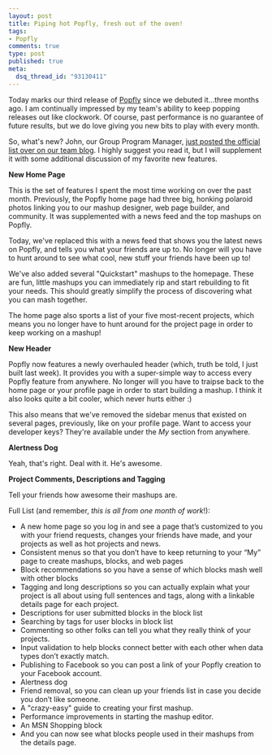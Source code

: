 ```yaml
--- 
layout: post
title: Piping hot Popfly, fresh out of the oven!
tags: 
- Popfly
comments: true
type: post
published: true
meta: 
  dsq_thread_id: "93130411"
---
```

Today marks our third release of <a href="http://www.popfly.com">Popfly</a> since we debuted it...three months ago. I am continually impressed by my team's ability to keep popping releases out like clockwork. Of course, past performance is no guarantee of future results, but we do love giving you new bits to play with every month.

  So, what's new? John, our Group Program Manager, <a href="http://popflyteam.spaces.live.com/Blog/cns!51018025071FD37F!222.entry">just posted the official list over on our team blog</a>. I highly suggest you read it, but I will supplement it with some additional discussion of my favorite new features.

  <strong>New Home Page</strong>

  This is the set of features I spent the most time working on over the past month. Previously, the Popfly home page had three big, honking polaroid photos linking you to our mashup designer, web page builder, and community. It was supplemented with a news feed and the top mashups on Popfly.

  Today, we've replaced this with a news feed that shows you the latest news on Popfly, and tells you what your friends are up to. No longer will you have to hunt around to see what cool, new stuff your friends have been up to!

  We've also added several "Quickstart" mashups to the homepage. These are fun, little mashups you can immediately rip and start rebuilding to fit your needs. This should greatly simplify the process of discovering what you can mash together.

  The home page also sports a list of your five most-recent projects, which means you no longer have to hunt around for the project page in order to keep working on a mashup!

  <strong>New Header</strong>

  Popfly now features a newly overhauled header (which, truth be told, I just built last week). It provides you with a super-simple way to access every Popfly feature from anywhere. No longer will you have to traipse back to the home page or your profile page in order to start building a mashup. I think it also looks quite a bit cooler, which never hurts either :)

  This also means that we've removed the sidebar menus that existed on several pages, previously, like on your profile page. Want to access your developer keys? They're available under the <em>My</em> section from anywhere.

  <strong>Alertness Dog</strong>

  Yeah, that's right. Deal with it. He's awesome.

  <strong>Project Comments, Descriptions and Tagging</strong>

  Tell your friends how awesome their mashups are.

  Full List (and remember, <em>this is all from one month of work</em>!):
  <ul>
  	<li>A new home page so you log in and see a page that’s customized to you with your friend requests, changes your friends have made, and your projects as well as hot projects and news.</li>
  	<li>Consistent menus so that you don’t have to keep returning to your “My” page to create mashups, blocks, and web pages</li>
  	<li>Block recommendations so you have a sense of which blocks mash well with other blocks</li>
  	<li>Tagging and long descriptions so you can actually explain what your project is all about using full sentences and tags, along with a linkable details page for each project.</li>
  	<li>Descriptions for user submitted blocks in the block list</li>
  	<li>Searching by tags for user blocks in block list</li>
  	<li>Commenting so other folks can tell you what they really think of your projects.</li>
  	<li>Input validation to help blocks connect better with each other when data types don’t exactly match.</li>
  	<li>Publishing to Facebook so you can post a link of your Popfly creation to your Facebook account.</li>
  	<li>Alertness dog</li>
  	<li>Friend removal, so you can clean up your friends list in case you decide you don’t like someone.</li>
  	<li>A "crazy-easy" guide to creating your first mashup.</li>
  	<li>Performance improvements in starting the mashup editor.</li>
  	<li>An MSN Shopping block</li>
  	<li>And you can now see what blocks people used in their mashups from the details page.</li>
  </ul>

